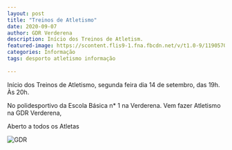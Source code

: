 ```yaml
---
layout: post
title: "Treinos de Atletismo"
date: 2020-09-07
author: GDR Verderena
description: Início dos Treinos de Atletism.
featured-image: https://scontent.flis9-1.fna.fbcdn.net/v/t1.0-9/119057079_1295156584173754_2611644569691662156_n.jpg?_nc_cat=104&_nc_sid=730e14&_nc_ohc=5k1ixdO0BZwAX9NmY1z&_nc_ht=scontent.flis9-1.fna&oh=cd3d750166db18c266bd2841345d8214&oe=5F8A0DE9
categories: Informação
tags: desporto atletismo informação
 
---
```



Início dos Treinos de Atletismo, segunda feira dia 14 de setembro, das 19h. Às 20h.

No polidesportivo da Escola Básica n* 1 na Verderena. Vem fazer Atletismo na GDR Verderena, 

Aberto a todos os Atletas


![GDR](https://scontent.flis9-1.fna.fbcdn.net/v/t1.0-9/119057079_1295156584173754_2611644569691662156_n.jpg?_nc_cat=104&_nc_sid=730e14&_nc_ohc=5k1ixdO0BZwAX9NmY1z&_nc_ht=scontent.flis9-1.fna&oh=cd3d750166db18c266bd2841345d8214&oe=5F8A0DE9)
